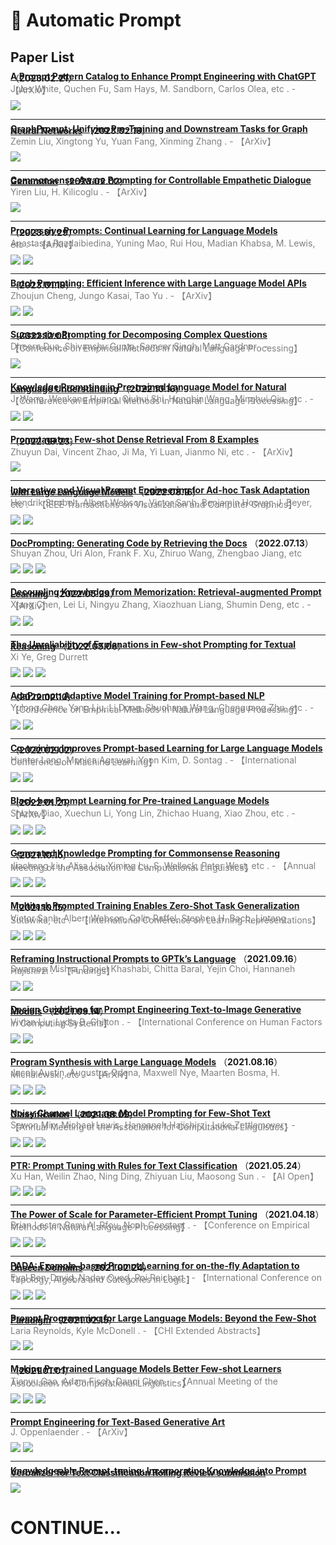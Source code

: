 # 📄 Automatic Prompt

## Paper List

<div style="line-height:0.2em;">


[**A Prompt Pattern Catalog to Enhance Prompt Engineering with ChatGPT**](https://doi.org/10.48550/arXiv.2302.11382) （**2023.02.21**）

<font color="gray">Jules White, Quchen Fu, Sam Hays, M. Sandborn, Carlos Olea, etc .  - 【ArXiv】</font>

![](https://img.shields.io/badge/Citations-1-green)

---

[**GraphPrompt: Unifying Pre-Training and Downstream Tasks for Graph Neural Networks**](https://doi.org/10.48550/arXiv.2302.08043) （**2023.02.16**）

<font color="gray">Zemin Liu, Xingtong Yu, Yuan Fang, Xinming Zhang .  - 【ArXiv】</font>

![](https://img.shields.io/badge/Citations-0-green)

---

[**Commonsense-Aware Prompting for Controllable Empathetic Dialogue Generation**](https://doi.org/10.48550/arXiv.2302.01441) （**2023.02.02**）

<font color="gray">Yiren Liu, H. Kilicoglu .  - 【ArXiv】</font>

![](https://img.shields.io/badge/Citations-0-green)

---

[**Progressive Prompts: Continual Learning for Language Models**](https://doi.org/10.48550/arXiv.2301.12314) （**2023.01.29**）

<font color="gray">Anastasia Razdaibiedina, Yuning Mao, Rui Hou, Madian Khabsa, M. Lewis, etc .  - 【ArXiv】</font>

![](https://img.shields.io/badge/Citations-1-green)  [![](https://img.shields.io/badge/Github%20Stars-1.7k-blue)](https://github.com/zjunlp/DeepKE/tree/main/example/ner/few-shot)

---

[**Batch Prompting: Efficient Inference with Large Language Model APIs**](https://doi.org/10.48550/arXiv.2301.08721) （**2023.01.19**）

<font color="gray">Zhoujun Cheng, Jungo Kasai, Tao Yu .  - 【ArXiv】</font>

![](https://img.shields.io/badge/Citations-0-green)  [![](https://img.shields.io/badge/Github%20Stars-22-blue)](https://github.com/hkunlp/batch-prompting)

---

[**Successive Prompting for Decomposing Complex Questions**](https://doi.org/10.48550/arXiv.2212.04092) （**2022.12.08**）

<font color="gray">Dheeru Dua, Shivanshu Gupta, Sameer Singh, Matt Gardner .  - 【Conference on Empirical Methods in Natural Language Processing】</font>

![](https://img.shields.io/badge/Citations-8-green)

---

[**Knowledge Prompting in Pre-trained Language Model for Natural Language Understanding**](https://doi.org/10.48550/arXiv.2210.08536) （**2022.10.16**）

<font color="gray">J. Wang, Wenkang Huang, Qiuhui Shi, Hongbin Wang, Minghui Qiu, etc .  - 【Conference on Empirical Methods in Natural Language Processing】</font>

![](https://img.shields.io/badge/Citations-2-green)  [![](https://img.shields.io/badge/Github%20Stars-10-blue)](https://github.com/wjn1996/kp-plm)

---

[**Promptagator: Few-shot Dense Retrieval From 8 Examples**](https://doi.org/10.48550/arXiv.2209.11755) （**2022.09.23**）

<font color="gray">Zhuyun Dai, Vincent Zhao, Ji Ma, Yi Luan, Jianmo Ni, etc .  - 【ArXiv】</font>

![](https://img.shields.io/badge/Citations-15-green)

---

[**Interactive and Visual Prompt Engineering for Ad-hoc Task Adaptation with Large Language Models**](https://doi.org/10.1109/TVCG.2022.3209479) （**2022.08.16**）

<font color="gray">Hendrik Strobelt, Albert Webson, Victor Sanh, Benjamin Hoover, J. Beyer, etc .  - 【IEEE Transactions on Visualization and Computer Graphics】</font>

![](https://img.shields.io/badge/Citations-10-green)  ![](https://img.shields.io/badge/Mendeley%20Readers-22-red)

---

[**DocPrompting: Generating Code by Retrieving the Docs**](https://arxiv.org/abs/2207.05987) （**2022.07.13**）

<font color="gray">Shuyan Zhou, Uri Alon, Frank F. Xu, Zhiruo Wang, Zhengbao Jiang, etc </font>

![](https://img.shields.io/badge/Citations-4-green)  ![](https://img.shields.io/badge/Mendeley%20Readers-11-red)  [![](https://img.shields.io/badge/Github%20Stars-132-blue)](https://github.com/shuyanzhou/docprompting)

---

[**Decoupling Knowledge from Memorization: Retrieval-augmented Prompt Learning**](https://doi.org/10.48550/arXiv.2205.14704) （**2022.05.29**）

<font color="gray">Xiang Chen, Lei Li, Ningyu Zhang, Xiaozhuan Liang, Shumin Deng, etc .  - 【ArXiv】</font>

![](https://img.shields.io/badge/Citations-7-green)  [![](https://img.shields.io/badge/Github%20Stars-296-blue)](https://github.com/zjunlp/promptkg)

---

[**The Unreliability of Explanations in Few-shot Prompting for Textual Reasoning**](https://arxiv.org/abs/2205.03401) （**2022.05.06**）

<font color="gray">Xi Ye, Greg Durrett </font>

![](https://img.shields.io/badge/Citations-10-green)  ![](https://img.shields.io/badge/Mendeley%20Readers-26-red)  [![](https://img.shields.io/badge/Github%20Stars-1-blue)](https://github.com/xiye17/textualexplincontext)

---

[**AdaPrompt: Adaptive Model Training for Prompt-based NLP**](https://arxiv.org/abs/2202.04824) （**2022.02.10**）

<font color="gray">Yulong Chen, Yang Liu, Li Dong, Shuohang Wang, Chenguang Zhu, etc .  - 【Conference on Empirical Methods in Natural Language Processing】</font>

![](https://img.shields.io/badge/Citations-11-green)  ![](https://img.shields.io/badge/Mendeley%20Readers-48-red)

---

[**Co-training Improves Prompt-based Learning for Large Language Models**](https://arxiv.org/abs/2202.00828) （**2022.02.02**）

<font color="gray">Hunter Lang, Monica Agrawal, Yoon Kim, D. Sontag .  - 【International Conference on Machine Learning】</font>

![](https://img.shields.io/badge/Citations-8-green)  ![](https://img.shields.io/badge/Mendeley%20Readers-37-red)

---

[**Black-box Prompt Learning for Pre-trained Language Models**](https://arxiv.org/abs/2201.08531) （**2022.01.21**）

<font color="gray">Shizhe Diao, Xuechun Li, Yong Lin, Zhichao Huang, Xiao Zhou, etc .  - 【ArXiv】</font>

![](https://img.shields.io/badge/Citations-17-green)  ![](https://img.shields.io/badge/Mendeley%20Readers-31-red)  [![](https://img.shields.io/badge/Github%20Stars-21-blue)](https://github.com/shizhediao/black-box-prompt-learning)

---

[**Generated Knowledge Prompting for Commonsense Reasoning**](https://doi.org/10.18653/v1/2022.acl-long.225) （**2021.10.15**）

<font color="gray">Jiacheng Liu, Alisa Liu, Ximing Lu, S. Welleck, Peter West, etc .  - 【Annual Meeting of the Association for Computational Linguistics】</font>

![](https://img.shields.io/badge/Citations-36-green)  ![](https://img.shields.io/badge/Mendeley%20Readers-125-red)  [![](https://img.shields.io/badge/Github%20Stars-33-blue)](https://github.com/liujch1998/gkp)

---

[**Multitask Prompted Training Enables Zero-Shot Task Generalization**](https://arxiv.org/abs/2110.08207) （**2021.10.15**）

<font color="gray">Victor Sanh, Albert Webson, Colin Raffel, Stephen H. Bach, Lintang Sutawika, etc .  - 【International Conference on Learning Representations】</font>

![](https://img.shields.io/badge/Citations-378-green)  ![](https://img.shields.io/badge/Mendeley%20Readers-408-red)  [![](https://img.shields.io/badge/Github%20Stars-1.4k-blue)](https://github.com/bigscience-workshop/promptsource)

---

[**Reframing Instructional Prompts to GPTk’s Language**](https://doi.org/10.18653/v1/2022.findings-acl.50) （**2021.09.16**）

<font color="gray">Swaroop Mishra, Daniel Khashabi, Chitta Baral, Yejin Choi, Hannaneh Hajishirzi .  - 【Findings】</font>

![](https://img.shields.io/badge/Citations-56-green)  ![](https://img.shields.io/badge/Mendeley%20Readers-64-red)

---

[**Design Guidelines for Prompt Engineering Text-to-Image Generative Models**](https://doi.org/10.1145/3491102.3501825) （**2021.09.14**）

<font color="gray">Vivian Liu, Lydia B. Chilton .  - 【International Conference on Human Factors in Computing Systems】</font>

![](https://img.shields.io/badge/Citations-42-green)  ![](https://img.shields.io/badge/Mendeley%20Readers-48-red)

---

[**Program Synthesis with Large Language Models**](https://arxiv.org/abs/2108.07732) （**2021.08.16**）

<font color="gray">Jacob Austin, Augustus Odena, Maxwell Nye, Maarten Bosma, H. Michalewski, etc .  - 【ArXiv】</font>

![](https://img.shields.io/badge/Citations-170-green)  ![](https://img.shields.io/badge/Mendeley%20Readers-147-red)  [![](https://img.shields.io/badge/Github%20Stars-2.4k-blue)](https://github.com/salesforce/CodeGen)

---

[**Noisy Channel Language Model Prompting for Few-Shot Text Classification**](https://doi.org/10.18653/v1/2022.acl-long.365) （**2021.08.09**）

<font color="gray">Sewon Min, Michael Lewis, Hannaneh Hajishirzi, Luke Zettlemoyer .  - 【Annual Meeting of the Association for Computational Linguistics】</font>

![](https://img.shields.io/badge/Citations-70-green)  ![](https://img.shields.io/badge/Mendeley%20Readers-154-red)  [![](https://img.shields.io/badge/Github%20Stars-98-blue)](https://github.com/shmsw25/Channel-LM-Prompting)

---

[**PTR: Prompt Tuning with Rules for Text Classification**](https://doi.org/10.1016/j.aiopen.2022.11.003) （**2021.05.24**）

<font color="gray">Xu Han, Weilin Zhao, Ning Ding, Zhiyuan Liu, Maosong Sun .  - 【AI Open】</font>

![](https://img.shields.io/badge/Citations-171-green)  ![](https://img.shields.io/badge/Mendeley%20Readers-226-red)  [![](https://img.shields.io/badge/Github%20Stars-127-blue)](https://github.com/thunlp/PTR)

---

[**The Power of Scale for Parameter-Efficient Prompt Tuning**](https://doi.org/10.18653/v1/2021.emnlp-main.243) （**2021.04.18**）

<font color="gray">Brian Lester, Rami Al-Rfou, Noah Constant .  - 【Conference on Empirical Methods in Natural Language Processing】</font>

![](https://img.shields.io/badge/Citations-685-green)  ![](https://img.shields.io/badge/Mendeley%20Readers-714-red)  [![](https://img.shields.io/badge/Github%20Stars-362-blue)](https://github.com/google-research/prompt-tuning)

---

[**PADA: Example-based Prompt Learning for on-the-fly Adaptation to Unseen Domains**](https://doi.org/10.1162/tacl_a_00468) （**2021.02.24**）

<font color="gray">Eyal Ben-David, Nadav Oved, Roi Reichart .  - 【International Conference on Topology, Algebra and Categories in Logic】</font>

![](https://img.shields.io/badge/Citations-27-green)  ![](https://img.shields.io/badge/Mendeley%20Readers-78-red)  [![](https://img.shields.io/badge/Github%20Stars-44-blue)](https://github.com/eyalbd2/PADA)

---

[**Prompt Programming for Large Language Models: Beyond the Few-Shot Paradigm**](https://doi.org/10.1145/3411763.3451760) （**2021.02.15**）

<font color="gray">Laria Reynolds, Kyle McDonell .  - 【CHI Extended Abstracts】</font>

![](https://img.shields.io/badge/Citations-147-green)  ![](https://img.shields.io/badge/Mendeley%20Readers-168-red)

---

[**Making Pre-trained Language Models Better Few-shot Learners**](https://doi.org/10.18653/v1/2021.acl-long.295) （**2021.01.01**）

<font color="gray">Tianyu Gao, Adam Fisch, Danqi Chen .  - 【Annual Meeting of the Association for Computational Linguistics】</font>

![](https://img.shields.io/badge/Citations-642-green)  ![](https://img.shields.io/badge/Mendeley%20Readers-703-red)  [![](https://img.shields.io/badge/Github%20Stars-630-blue)](https://github.com/princeton-nlp/LM-BFF)

---

[**Prompt Engineering for Text-Based Generative Art**](https://doi.org/10.48550/arXiv.2204.13988) 

<font color="gray">J. Oppenlaender .  - 【ArXiv】</font>

![](https://img.shields.io/badge/Citations-4-green)  [![](https://img.shields.io/badge/Github%20Stars-6.4k-blue)](https://github.com/compvis/latent-diffusion)

---

[**Knowledgeable Prompt-tuning: Incorporating Knowledge into Prompt Verbalizer for Text Classiﬁcation Rolling Review submission**](https://api.semanticscholar.org/80366efe644f9fa5d1e89775eb7cb135ca46582f) 



![](https://img.shields.io/badge/Citations-0-green)


</div>

# CONTINUE...
